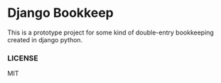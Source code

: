 Django Bookkeep
===

This is a prototype project for some kind of double-entry bookkeeping created in django python.

### LICENSE

MIT
